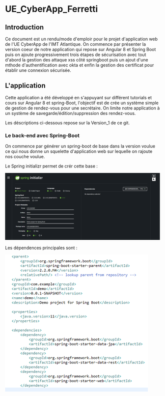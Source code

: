# UE_CyberApp_Ferretti

## Introduction

Ce document est un rendu/mode d'emploir pour le projet d'application web de l'UE CyberApp de l'IMT Atlantique. On commence par présenter la version coeur de notre application qui repose sur Angular 8 et Spring Boot puis on ajoute progressivement trois étapes de sécurisation avec tout d'abord la gestion des attaque xss côté springboot puis un ajout d'une mthode d'authentification avec okta et enfin la gestion des certificat pour établir une connexion sécurisée.

## L'application

Cette application a été développé en s'appuyant sur différent tutorials et cours sur Angular 8 et spring-Boot, l'objectif est de crée un système simple de gestion de rendez-vous pour une secrétaire. On limite notre application à un système de savegarde/édition/suppression des rendez-vous.

Les déscriptions ci-dessous repose sur la Version_1 de ce git.

### Le back-end avec Spring-Boot

On commence par générer un spring-boot de base dans la version voulue ce qui nous donne un squelette d'application web sur lequelle on rajoute nos couche voulue.

Le Spring initializr permet de crér cette base :

![alt text](https://github.com/Sheecss/Ue_CyberApp_Ferretti/blob/main/img/spring%20initializr.PNG "Logo Title Text 1")

Les dépendences principales sont : 
 
![alt text](https://github.com/Sheecss/Ue_CyberApp_Ferretti/blob/main/img/Capture.PNG "Logo Title Text 1")
